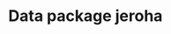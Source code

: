 ---
title: "Data package jeroha"
description: "Jeff-Roger-Hadley text analysis."
repo: "jeroha"
slug: package-jeroha
tags:
  - RDatapackage
draft: false
---